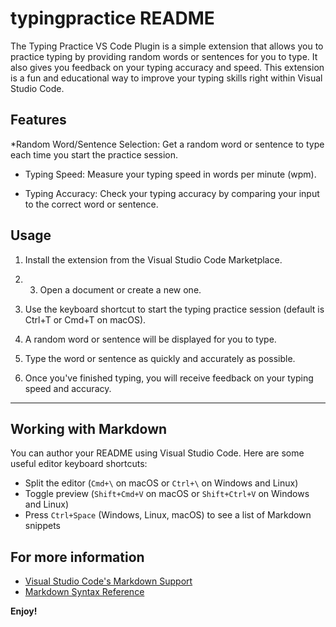 # typingpractice README

The Typing Practice VS Code Plugin is a simple extension that allows you to practice typing by providing random words or sentences for you to type. It also gives you feedback on your typing accuracy and speed. This extension is a fun and educational way to improve your typing skills right within Visual Studio Code.

## Features

*Random Word/Sentence Selection: Get a random word or sentence to type each time you start the practice session.

* Typing Speed: Measure your typing speed in words per minute (wpm).

* Typing Accuracy: Check your typing accuracy by comparing your input to the correct word or sentence.

## Usage

1. Install the extension from the Visual Studio Code Marketplace.

2. 3. Open a document or create a new one.

4. Use the keyboard shortcut to start the typing practice session (default is Ctrl+T or Cmd+T on macOS).

5. A random word or sentence will be displayed for you to type.

6. Type the word or sentence as quickly and accurately as possible.

7. Once you've finished typing, you will receive feedback on your typing speed and accuracy.

---

## Working with Markdown

You can author your README using Visual Studio Code.  Here are some useful editor keyboard shortcuts:

* Split the editor (`Cmd+\` on macOS or `Ctrl+\` on Windows and Linux)
* Toggle preview (`Shift+Cmd+V` on macOS or `Shift+Ctrl+V` on Windows and Linux)
* Press `Ctrl+Space` (Windows, Linux, macOS) to see a list of Markdown snippets

## For more information

* [Visual Studio Code's Markdown Support](http://code.visualstudio.com/docs/languages/markdown)
* [Markdown Syntax Reference](https://help.github.com/articles/markdown-basics/)

**Enjoy!**
